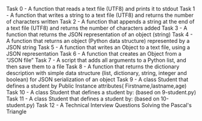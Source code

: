 Task 0 - A function that reads a text file (UTF8) and prints it to stdout
Task 1 - A function that writes a string to a text file (UTF8) 
and returns the number of characters written
Task 2 - A function that appends a string at the end of a text file 
(UTF8) and returns the number of characters added
Task 3 - A function that returns the JSON representation of an object (string)
Task 4 - A function that returns an object (Python data structure)
represented by a JSON string
Task 5 - A function that writes an Object to a text file, using a JSON representation
Task 6 - A function that creates an Object from a “JSON file”
Task 7 - A script that adds all arguments to a Python list,
and then save them to a file
Task 8 - A  function that returns the dictionary description with simple data structure
(list, dictionary, string, integer and boolean) for JSON serialization of an object
Task 9 - A class Student that defines a student by Public Instance attributes(
Firstname,lastname,age)
Task 10 - A class Student that defines a student by: (based on 9-student.py)
Task 11 - A class Student that defines a student by: (based on 10-student.py)
Task 12 - A Technical Interview Questions Solving the Pascal's Triangle
